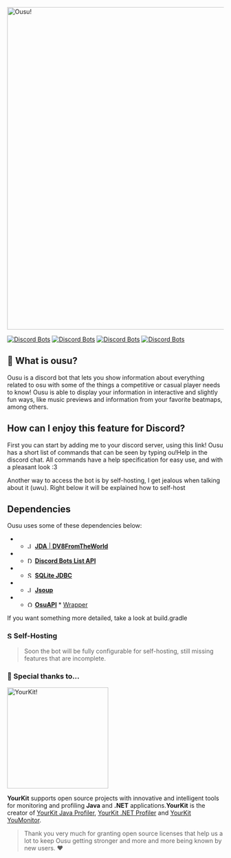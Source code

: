<img src="https://i.imgur.com/5OGGeBj.png" alt="Ousu!" width="750"/>

[![Discord Bots](https://top.gg/api/widget/status/701825726449582192.svg)](https://top.gg/bot/701825726449582192)  [![Discord Bots](https://top.gg/api/widget/owner/701825726449582192.svg)](https://top.gg/bot/701825726449582192) [![Discord Bots](https://top.gg/api/widget/servers/701825726449582192.svg)](https://top.gg/bot/701825726449582192) [![Discord Bots](https://top.gg/api/widget/upvotes/701825726449582192.svg)](https://top.gg/bot/701825726449582192)

## :scroll: What is ousu?
Ousu is a discord bot that lets you show information about everything related to osu with some of the things a competitive or casual player needs to know! Ousu is able to display your information in interactive and slightly fun ways, like music previews and information from your favorite beatmaps, among others.

## How can I enjoy this feature for Discord?
First you can start by adding me to your discord server, using this link! Ousu has a short list of commands that can be seen by typing ou!Help in the discord chat. All commands have a help specification for easy use, and with a pleasant look :3

Another way to access the bot is by self-hosting, I get jealous when talking about it (uwu). Right below it will be explained how to self-host

## Dependencies
 Ousu uses some of these dependencies below:
* * <img src="https://i.imgur.com/79812DA.png" alt="JDA!" width="13"/> [**JDA** | **DV8FromTheWorld**](https://github.com/DV8FromTheWorld/JDA)
* * <img src="https://top.gg/images/dblnew.png" alt="DiscordBotList!" width="13"/> [**Discord Bots List API**](https://github.com/DiscordBotList)
* * <img src="https://i.imgur.com/voP16Za.png" alt="SQLite" width="13"/> [**SQLite JDBC**](https://bitbucket.org/xerial/sqlite-jdbc/downloads/sqlite-jdbc-3.20.1.jar)
* * <img src="https://i.imgur.com/mggNmXu.png" alt="JSoup" width="13"/> [**Jsoup**](https://github.com/jhy/jsoup)
* * <img src="https://i.imgur.com/nl7UCz7.png" alt="Osu!" width="13"/> [**OsuAPI**](https://github.com/ppy/osu-api) * [Wrapper](https://github.com/Cristian-Sknz/Ousu-Api)

If you want something more detailed, take a look at build.gradle


### <img src="https://i.imgur.com/Lnq89ST.png" alt="SQLite" width="15"/>Self-Hosting
> Soon the bot will be fully configurable for self-hosting, still missing features that are incomplete.

### :dizzy: Special thanks to...
<img src="https://www.yourkit.com/images/yklogo.png" alt="YourKit!" width="235"/>

**YourKit** supports open source projects with innovative and intelligent tools for monitoring and profiling **Java** and **.NET** applications.**YourKit** is the creator of [YourKit Java Profiler](https://www.yourkit.com/java/profiler/), [YourKit .NET Profiler](https://www.yourkit.com/.net/profiler/) and [YourKit YouMonitor](https://www.yourkit.com/youmonitor/). 
> Thank you very much for granting open source licenses that help us a lot to keep Ousu getting stronger and more and more being known by new users. :heart:
